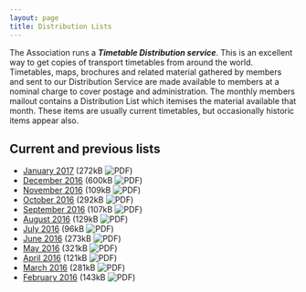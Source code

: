 ```yaml
---
layout: page
title: Distribution Lists
---
```

The Association runs a **_Timetable Distribution service_**. This is an excellent way to get copies of transport timetables from around the world. Timetables, maps, brochures and related material gathered by members and sent to our Distribution Service are made available to members at a nominal charge to cover postage and administration. The monthly members mailout contains a Distribution List which itemises the material available that month. These items are usually current timetables, but occasionally historic items appear also.

## Current and previous lists
* [January    2017](http://cdnb.austta.org.au/distributionlist201701issue.pdf) (272kB ![PDF](http://cdnb.austta.org.au/pdficon.svg))
* [December   2016](http://cdnb.austta.org.au/distributionlist201612issue.pdf) (600kB ![PDF](http://cdnb.austta.org.au/pdficon.svg))
* [November   2016](http://cdnb.austta.org.au/distributionlist201611issue.pdf) (109kB ![PDF](http://cdnb.austta.org.au/pdficon.svg))
* [October   2016](http://cdnb.austta.org.au/distributionlist201610issue.pdf) (292kB ![PDF](http://cdnb.austta.org.au/pdficon.svg))
* [September 2016](http://cdnb.austta.org.au/distributionlist201609issue.pdf) (107kB ![PDF](http://cdnb.austta.org.au/pdficon.svg))
* [August    2016](http://cdnb.austta.org.au/distributionlist201608issue.pdf) (129kB ![PDF](http://cdnb.austta.org.au/pdficon.svg))
* [July      2016](http://cdnb.austta.org.au/distributionlist201607issue.pdf) (96kB  ![PDF](http://cdnb.austta.org.au/pdficon.svg))
* [June      2016](http://cdnb.austta.org.au/distributionlist201606issue.pdf) (273kB ![PDF](http://cdnb.austta.org.au/pdficon.svg))
* [May       2016](http://cdnb.austta.org.au/distributionlist201605issue.pdf) (321kB ![PDF](http://cdnb.austta.org.au/pdficon.svg))
* [April     2016](http://cdnb.austta.org.au/distributionlist201604issue.pdf) (121kB ![PDF](http://cdnb.austta.org.au/pdficon.svg))
* [March     2016](http://cdnb.austta.org.au/distributionlist201603issue.pdf) (281kB ![PDF](http://cdnb.austta.org.au/pdficon.svg))
* [February  2016](http://cdnb.austta.org.au/distributionlist201602issue.pdf) (143kB ![PDF](http://cdnb.austta.org.au/pdficon.svg))
